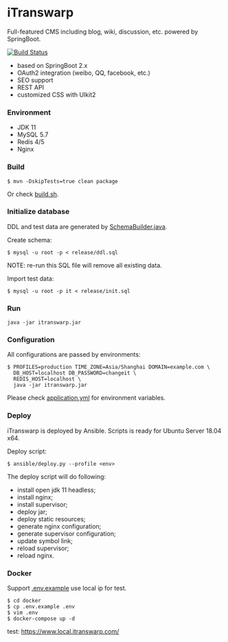 # iTranswarp

Full-featured CMS including blog, wiki, discussion, etc. powered by SpringBoot.

[![Build Status](https://travis-ci.org/michaelliao/itranswarp.svg?branch=master)](https://travis-ci.org/michaelliao/itranswarp)

* based on SpringBoot 2.x
* OAuth2 integration (weibo, QQ, facebook, etc.)
* SEO support
* REST API
* customized CSS with UIkit2

### Environment

- JDK 11
- MySQL 5.7
- Redis 4/5
- Nginx

### Build

```
$ mvn -DskipTests=true clean package
```

Or check [build.sh](build.sh).

### Initialize database

DDL and test data are generated by [SchemaBuilder.java](src/main/java/com/itranswarp/SchemaBuilder.java).

Create schema:

```
$ mysql -u root -p < release/ddl.sql
```

NOTE: re-run this SQL file will remove all existing data.

Import test data:

```
$ mysql -u root -p it < release/init.sql
```

### Run

```
java -jar itranswarp.jar
```

### Configuration

All configurations are passed by environments:

```
$ PROFILES=production TIME_ZONE=Asia/Shanghai DOMAIN=example.com \
  DB_HOST=localhost DB_PASSWORD=changeit \
  REDIS_HOST=localhost \
  java -jar itranswarp.jar
```

Please check [application.yml](src/main/resources/application.yml) for environment variables.

### Deploy

iTranswarp is deployed by Ansible. Scripts is ready for Ubuntu Server 18.04 x64.

Deploy script:

```
$ ansible/deploy.py --profile <env>
```

The deploy script will do following:

- install open jdk 11 headless;
- install nginx;
- install supervisor;
- deploy jar;
- deploy static resources;
- generate nginx configuration;
- generate supervisor configuration;
- update symbol link;
- reload supervisor;
- reload nginx.

### Docker

Support [.env.example](docker/.env.example) use local ip for test. 
```
$ cd docker
$ cp .env.example .env
$ vim .env
$ docker-compose up -d
```
test:
https://www.local.itranswarp.com/

